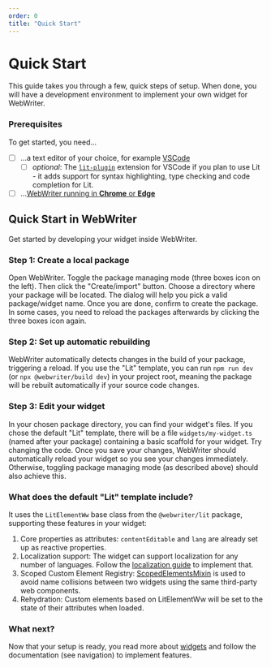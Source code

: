 ```yaml
---
order: 0
title: "Quick Start"
---
```

# Quick Start

This guide takes you through a few, quick steps of setup. When done, you will have a development environment to implement your own widget for WebWriter.

### Prerequisites
To get started, you need...
- [ ] ...a text editor of your choice, for example [VSCode](https://code.visualstudio.com/)
  - [ ] *optional*: The [`lit-plugin`](https://marketplace.visualstudio.com/items?itemName=runem.lit-plugin) extension for VSCode if you plan to use Lit - it adds support for syntax highlighting, type checking and code completion for Lit.
- [ ] ...[WebWriter running in **Chrome** or **Edge**](https://run.webwriter.app/)

## Quick Start in WebWriter
Get started by developing your widget inside WebWriter.

### Step 1: Create a local package
Open WebWriter. Toggle the package managing mode (three boxes icon on the left). Then click the "Create/import" button. Choose a directory where your package will be located. The dialog will help you pick a valid package/widget name. Once you are done, confirm to create the package. In some cases, you need to reload the packages afterwards by clicking the three boxes icon again.

### Step 2: Set up automatic rebuilding
WebWriter automatically detects changes in the build of your package, triggering a reload. If you use the "Lit" template, you can run `npm run dev` (or `npx @webwriter/build dev`) in your project root, meaning the package will be rebuilt automatically if your source code changes.

### Step 3: Edit your widget
In your chosen package directory, you can find your widget's files. If you chose the default "Lit" template, there will be a file `widgets/my-widget.ts` (named after your package) containing a basic scaffold for your widget. Try changing the code. Once you save your changes, WebWriter should automatically reload your widget so you see your changes immediately. Otherwise, toggling package managing mode (as described above) should also achieve this.

### What does the default "Lit" template include?
It uses the `LitElementWw` base class from the `@webwriter/lit` package, supporting these features in your widget:
1. Core properties as attributes: `contentEditable` and `lang` are already set up as reactive properties.
2. Localization support: The widget can support localization for any number of languages. Follow the [localization guide](./widgets/localization) to implement that.
3. Scoped Custom Element Registry: [ScopedElementsMixin](https://open-wc.org/docs/development/scoped-elements/) is used to avoid name collisions between two widgets using the same third-party web components.
4. Rehydration: Custom elements based on LitElementWw will be set to the state of their attributes when loaded.

### What next?
Now that your setup is ready, you read more about [widgets](./widgets/widgets) and follow the documentation (see navigation) to implement features.